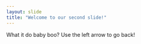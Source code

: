 ```yaml
---
layout: slide
title: "Welcome to our second slide!"
---
```

What it do baby boo?
Use the left arrow to go back!
